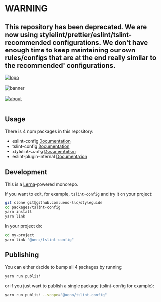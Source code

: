# WARNING

## This repository has been deprecated. We are now using stylelint/prettier/eslint/tslint-recommended configurations. We don't have enough time to keep maintaining our own rules/configs that are at the end really similar to the recommended' configurations.

[![logo](https://user-images.githubusercontent.com/937328/50185354-72631680-030f-11e9-8c9f-1982c55bbe03.png)](https://ueno.co/?utm_source=github&utm_campaign=styleguide)
<br /><br />
![banner](https://user-images.githubusercontent.com/937328/50185358-72631680-030f-11e9-85c4-de1eb9ad9b03.png)
<br /><br />
[![about](https://user-images.githubusercontent.com/937328/51540139-999c8e80-1e4d-11e9-866d-284657a34744.png)](https://ueno.co/contact/?utm_source=github&utm_campaign=styleguide)
<br /><br />

## Usage

There is 4 npm packages in this repository:

- eslint-config [Documentation](./packages/eslint-config)
- tslint-config [Documentation](./packages/tslint-config)
- stylelint-config [Documentation](./packages/stylelint-config)
- eslint-plugin-internal [Documentation](./packages/eslint-plugin-internal)

## Development

This is a [Lerna](https://github.com/lerna/lerna)-powered monorepo.

If you want to edit, for example, `tslint-config` and try it on your project:

```bash
git clone git@github.com:ueno-llc/styleguide
cd packages/tslint-config
yarn install
yarn link
```

In your project do:
```bash
cd my-project
yarn link "@ueno/tslint-config"
```

## Publishing

You can either decide to bump all 4 packages by running:

```bash
yarn run publish
```

or if you just want to publish a single package (tslint-config for example):

```bash
yarn run publish --scope="@ueno/tslint-config"
```
